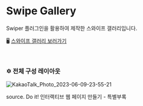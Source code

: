# Swipe Gallery

Swiper 플러그인을 활용하여 제작한 스와이프 갤러리입니다.

🖥️ [스와이프 갤러리 보러가기](https://songyunjeong.github.io/swipe_gallery)

<br />

### ✡︎ 전체 구성 레이아웃
![KakaoTalk_Photo_2023-06-09-23-55-21](https://github.com/songyunjeong/swipe_gallery/assets/117874502/15087b2d-d0b7-4c55-8eae-217d3454c168)

source. Do it! 인터랙티브 웹 페이지 만들기 - 특별부록
